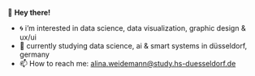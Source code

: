 
  🫧 **Hey there!**

- 🌀 i’m interested in data science, data visualization, graphic design & ux/ui
- 🌱 currently studying data science, ai & smart systems in düsseldorf, germany
- 📫 How to reach me: alina.weidemann@study.hs-duesseldorf.de

<!---
heyitsalina/heyitsalina is a ✨ special ✨ repository because its `README.md` (this file) appears on your GitHub profile.
You can click the Preview link to take a look at your changes.
--->
